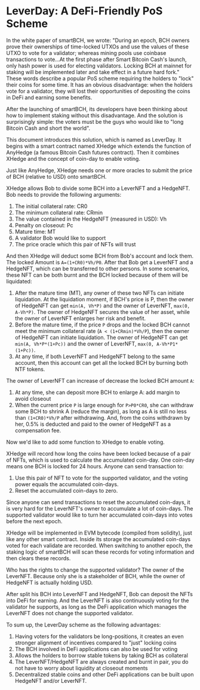 # LeverDay: A DeFi-Friendly PoS Scheme

In the white paper of smartBCH, we wrote: "During an epoch, BCH owners prove their ownerships of time-locked UTXOs and use the values of these UTXO to vote for a validator; whereas mining pools use coinbase transactions to vote...At the first phase after Smart Bitcoin Cash's launch, only hash power is used for electing validators. Locking BCH at mainnet for staking will be implemented later and take effect in a future hard fork." These words describe a popular PoS scheme requiring the holders to "lock" their coins for some time. It has an obvious disadvantage: when the holders vote for a validator, they will lost their opportunities of depositing the coins in DeFi and earning some benefits.

After the launching of smartBCH, its developers have been thinking about how to implement staking without this disadvantage. And the solution is surprisingly simple: the voters must be the guys who would like to "long Bitcoin Cash and short the world".

This document introduces this solution, which is named as LeverDay. It begins with a smart contract named XHedge which extends the function of AnyHedge (a famous Bitcoin Cash futures contract). Then it combines XHedge and the concept of coin-day to enable voting.

Just like AnyHedge, XHedge needs one or more oracles to submit the price of BCH (relative to USD) onto smartBCH.

XHedge allows Bob to divide some BCH into a LeverNFT and a HedgeNFT. Bob needs to provide the following arguments:

1. The initial collateral rate: CR0
2. The minimum collateral rate: CRmin
3. The value contained in the HedgeNFT (measured in USD): Vh
4. Penalty on closeout: Pc
5. Mature time: MT
6. A validator Bob would like to support
7. The price oracle which this pair of NFTs will trust 

And then XHedge will deduct some BCH from Bob's account and lock them. The locked Amount is `A=(1+CR0)*Vh/P0`. After that Bob get a LeverNFT and a HedgeNFT, which can be transferred to other persons. In some scenarios, these NFT can be both burnt and the BCH locked because of them will be liquidated:

1. After the mature time (MT), any owner of these two NFTs can initiate liquidation. At the liquidation moment, if BCH's price is P, then the owner of HedgeNFT can get `min(A, Vh*P)` and the owner of LeverNFT, `max(0, A-Vh*P)`. The owner of HedgeNFT secures the value of her asset, while the owner of LeverNFT enlarges her risk and benefit.
2. Before the mature time, if the price `P` drops and the locked BCH cannot meet the minimum collateral rate (`A < (1+CRmin)*Vh/P`), then the owner of HedgeNFT can initiate liquidation.  The owner of HedgeNFT can get `min(A, Vh*P*(1+Pc))` and the owner of LeverNFT, `max(0, A-Vh*P1*(1+Pc))`. 
3. At any time, if both LeverNFT and HedgeNFT belong to the same account, then this account can get all the locked BCH by burning both NTF tokens.

The owner of LeverNFT can increase of decrease the locked BCH amount `A`:

1. At any time, she can deposit more BCH to enlarge A: add margin to avoid closeout
2. When the current price `P` is large enough for `P>P0*CR0`, she can withdraw some BCH to shrink A (reduce the margin), as long as A is still no less than `(1+CR0)*Vh/P` after withdrawing. And, from the coins withdrawn by her, 0.5% is deducted and paid to the owner of HedgeNFT as a compensation fee.

Now we'd like to add some function to XHedge to enable voting. 

XHedge will record how long the coins have been locked because of a pair of NFTs, which is used to calculate the accumulated coin-day. One coin-day means one BCH is locked for 24 hours. Anyone can send transaction to:

1. Use this pair of NFT to vote for the supported validator, and the voting power equals the accumulated coin-days.
2. Reset the accumulated coin-days to zero.

Since anyone can send transactions to reset the accumulated coin-days, it is very hard for the LeverNFT's owner to accumulate a lot of coin-days. The supported validator would like to turn her accumulated coin-days into votes before the next epoch.

XHedge will be implemented in EVM bytecode (compiled from solidity), just like any other smart contract. Inside its storage the accumulated coin-days voted for each validate are recorded. When switching to another epoch, the staking logic of smartBCH will scan these records for voting information and then clears these records.

Who has the rights to change the supported validator? The owner of the LeverNFT. Because only she is a stakeholder of BCH, while the owner of HedgeNFT is actually holding USD.

After split his BCH into LeverNFT and HedgeNFT, Bob can deposit the NFTs into DeFi for earning. And the LeverNFT is also continuously voting for the validator he supports, as long as the DeFi application which manages the LeverNFT does not change the supported validator.

To sum up, the LeverDay scheme as the following advantages:

1. Having voters for the validators be long-positions, it creates an even stronger alignment of incentives compared to "just" locking coins
2. The BCH involved in DeFi applications can also be used for voting
3. Allows the holders to borrow stable tokens by taking BCH as collateral
4. The LeverNFT/HedgeNFT are always created and burnt in pair, you do not have to worry about liquidity at closeout moments
5. Decentralized stable coins and other DeFi applications can be built upon HedgeNFT and/or LeverNFT.

